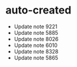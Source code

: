 # auto-created
- Update note 9221
- Update note 5885
- Update note 8026
- Update note 6010
- Update note 8328
- Update note 5865
